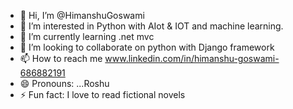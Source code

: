 - 👋 Hi, I’m @HimanshuGoswami
- 👀 I’m interested in Python with AIot & IOT and machine learning.
- 🌱 I’m currently learning .net mvc
- 💞️ I’m looking to collaborate on python with Django framework
- 📫 How to reach me www.linkedin.com/in/himanshu-goswami-686882191
- 😄 Pronouns: ...Roshu
- ⚡ Fun fact: I love to read fictional novels

<!---
ZackReacher95/ZackReacher95 is a ✨ special ✨ repository because its `README.md` (this file) appears on your GitHub profile.
You can click the Preview link to take a look at your changes.
--->
